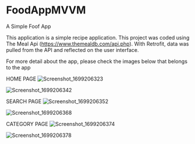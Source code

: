 # FoodAppMVVM
A Simple Foof App

This application is a simple recipe application.
This project was coded using The Meal Api (https://www.themealdb.com/api.php). With Retrofit, data was pulled from the API and reflected on the user interface.

For more detail about the app, please check the images below that belongs to the app

HOME PAGE
![Screenshot_1699206323](https://github.com/humeyradogus/FoodAppMVVM/assets/75491382/8d106c1a-6b6f-4898-9df8-748376a2f681)

![Screenshot_1699206342](https://github.com/humeyradogus/FoodAppMVVM/assets/75491382/504d1e01-8c86-4c4a-bc79-5a6b66650757)

SEARCH PAGE
![Screenshot_1699206352](https://github.com/humeyradogus/FoodAppMVVM/assets/75491382/ed762eb6-c735-4a84-85f8-db406e3b7339)

![Screenshot_1699206368](https://github.com/humeyradogus/FoodAppMVVM/assets/75491382/9de49ce1-7734-4156-901c-91d00fbac901)

CATEGORY PAGE
![Screenshot_1699206374](https://github.com/humeyradogus/FoodAppMVVM/assets/75491382/f29344cc-4c9a-4fc3-8b72-78128832dc31)

![Screenshot_1699206378](https://github.com/humeyradogus/FoodAppMVVM/assets/75491382/3e03051c-a0a6-4b13-ba52-4fb21409d738)

